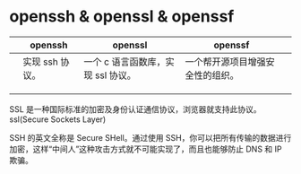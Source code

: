 # openssh & openssl & openssf

|     | openssh         | openssl                            | openssf                          |     |
| --- | --------------- | ---------------------------------- | -------------------------------- | --- |
|     | 实现 ssh 协议。 | 一个 c 语言函数库，实现 ssl 协议。 | 一个帮开源项目增强安全性的组织。 |     |
|     |                 |                                    |                                  |     |
|     |                 |                                    |                                  |     |
|     |                 |                                    |                                  |     |

SSL 是一种国际标准的加密及身份认证通信协议，浏览器就支持此协议。ssl(Secure Sockets Layer)

SSH 的英文全称是 Secure SHell。通过使用 SSH，你可以把所有传输的数据进行加密，这样“中间人”这种攻击方式就不可能实现了，而且也能够防止 DNS 和 IP 欺骗。

